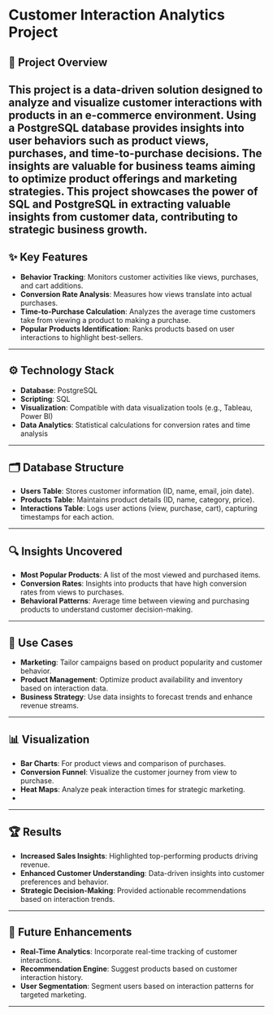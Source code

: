 # **Customer Interaction Analytics Project**

## 📖 **Project Overview**  
This project is a data-driven solution designed to analyze and visualize customer interactions with products in an e-commerce environment. Using a PostgreSQL database provides insights into user behaviors such as product views, purchases, and time-to-purchase decisions. The insights are valuable for business teams aiming to optimize product offerings and marketing strategies. 
This project showcases the power of SQL and PostgreSQL in extracting valuable insights from customer data, contributing to strategic business growth.  
---

## ✨ **Key Features**  
- **Behavior Tracking**: Monitors customer activities like views, purchases, and cart additions.  
- **Conversion Rate Analysis**: Measures how views translate into actual purchases.  
- **Time-to-Purchase Calculation**: Analyzes the average time customers take from viewing a product to making a purchase.  
- **Popular Products Identification**: Ranks products based on user interactions to highlight best-sellers.  

---

## ⚙️ **Technology Stack**  
- **Database**: PostgreSQL  
- **Scripting**: SQL  
- **Visualization**: Compatible with data visualization tools (e.g., Tableau, Power BI)  
- **Data Analytics**: Statistical calculations for conversion rates and time analysis  

---

## 🗂 **Database Structure**  
- **Users Table**: Stores customer information (ID, name, email, join date).  
- **Products Table**: Maintains product details (ID, name, category, price).  
- **Interactions Table**: Logs user actions (view, purchase, cart), capturing timestamps for each action.  

---

## 🔍 **Insights Uncovered**  
- **Most Popular Products**: A list of the most viewed and purchased items.  
- **Conversion Rates**: Insights into products that have high conversion rates from views to purchases.  
- **Behavioral Patterns**: Average time between viewing and purchasing products to understand customer decision-making.  

---

## 💼 **Use Cases**  
- **Marketing**: Tailor campaigns based on product popularity and customer behavior.  
- **Product Management**: Optimize product availability and inventory based on interaction data.  
- **Business Strategy**: Use data insights to forecast trends and enhance revenue streams.  

---

## 📊 **Visualization**  
- **Bar Charts**: For product views and comparison of purchases.
- **Conversion Funnel**: Visualize the customer journey from view to purchase.  
- **Heat Maps**: Analyze peak interaction times for strategic marketing.
- [](./image.png) 

---

## 🏆 **Results**  
- **Increased Sales Insights**: Highlighted top-performing products driving revenue.  
- **Enhanced Customer Understanding**: Data-driven insights into customer preferences and behavior.  
- **Strategic Decision-Making**: Provided actionable recommendations based on interaction trends.  

---

## 🚀 **Future Enhancements**  
- **Real-Time Analytics**: Incorporate real-time tracking of customer interactions.  
- **Recommendation Engine**: Suggest products based on customer interaction history.  
- **User Segmentation**: Segment users based on interaction patterns for targeted marketing.  

---
